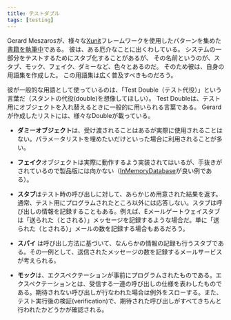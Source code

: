 ```yaml
---
title: テストダブル
tags: [testing]
---
```






Gerard Meszarosが、様々な[Xunit](https://martinfowler.com/bliki/Xunit.html)フレームワークを使用したパターンを集めた[書籍を執筆中](http://tap.testautomationpatterns.com:8080/Book%20Outline.html)である。
彼は、ある厄介なことに出くわしている。
システムの一部分をテストするためにスタブ化することがあるが、
その名前というのが、スタブ、モック、フェイク、ダミーなど、色々とあるのだ。
そのため彼は、自身の用語集を作成した。
この用語集は広く普及すべきものだろう。



彼が一般的な用語として使っているのは、「Test Double（テスト代役）」という言葉だ（スタントの代役(double)を想像してほしい）。
Test Doubleは、テスト用にオブジェクトを入れ替えるときに一般的に用いられる言葉である。
Gerardが作成したリストには、様々なDoubleが載っている。


* **ダミーオブジェクト**は、受け渡されることはあるが実際に使用されることはない。パラメータリストを埋めたいだけといった場合に利用されることが多い。 

* **フェイク**オブジェクトは実際に動作するよう実装されてはいるが、手抜きがされているので製品版には向かない（[InMemoryDatabase](/InMemoryDatabase)が良い例である）。 

* **スタブ**はテスト時の呼び出しに対して、あらかじめ用意された結果を返す。通常、テスト用にプログラムされたところ以外には応答しない。スタブは呼び出しの情報を記録することもある。例えば、Eメールゲートウェイスタブは「送られた（とされる）」メッセージを記録するような場合だ。単に「送られた（とされる）」メールの数を記録する場合もあるだろう。

* **スパイ** は呼び出し方法に基づいて、なんらかの情報の記録も行うスタブである。その一例として、送信されたメッセージの数を記録するメールサービスが考えられる。

* **モック**は、エクスペクテーションが事前にプログラムされたものである。エクスペクテーションとは、受信する一連の呼び出しの仕様を表わしたものである。期待されない呼び出しが行なわれた場合は例外をスローする。また、テスト実行後の検証(verification)で、期待された呼び出しがすべてきちんと行われたかどうかが確認される。 

 
